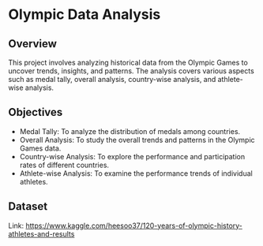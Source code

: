 # Olympic Data Analysis

## Overview
This project involves analyzing historical data from the Olympic Games to uncover trends, insights, and patterns. The analysis covers various aspects such as medal tally, overall analysis, country-wise analysis, and athlete-wise analysis.

## Objectives
* Medal Tally: To analyze the distribution of medals among countries.
* Overall Analysis: To study the overall trends and patterns in the Olympic Games data.
* Country-wise Analysis: To explore the performance and participation rates of different countries.
* Athlete-wise Analysis: To examine the performance trends of individual athletes.

## Dataset
Link: https://www.kaggle.com/heesoo37/120-years-of-olympic-history-athletes-and-results
